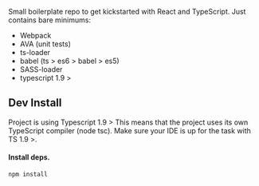 Small boilerplate repo to get kickstarted with React and TypeScript.
Just contains bare minimums: 

- Webpack
- AVA (unit tests)
- ts-loader
- babel (ts > es6 > babel > es5)
- SASS-loader
- typescript 1.9 > 

## Dev Install
Project is using Typescript 1.9 > 
This means that the project uses its own TypeScript compiler (node tsc). Make sure your IDE is up for the task with 
TS 1.9 >.

#### Install deps.
``
npm install
``

